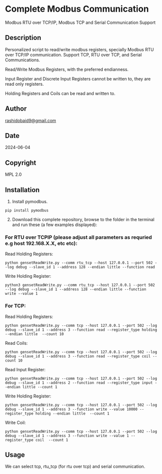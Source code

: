 # Complete Modbus Communication
Modbus RTU over TCP/IP, Modbus TCP and Serial Communication Support

## Description
Personalized script to read/write modbus registers, specially Modbus RTU over TCP/IP communication. 
Support TCP, RTU over TCP, and Serial Communications. 

Read/Write Modbus Registers, with the preferred endianness.  

Input Register and Discrete Input Registers cannot be written to, they are read only registers.

Holding Registers and Coils can be read and written to.

## Author
rashidobaid9@gmail.com

## Date
2024-06-04

## Copyright
MPL 2.0

## Installation
1. Install pymodbus.

```pip install pymodbus```

2. Download this complete repository, browse to the folder in the terminal and run these (a few examples displayed):

### For RTU over TCPIP (please adjust all parameters as requried e.g host 192.168.X.X, etc etc): 

Read Holding Registers:

```python gensetReadWrite.py --comm rtu_tcp --host 127.0.0.1 --port 502 --log debug --slave_id 1 --address 128 --endian little --function read```

Write Holding Register:

```python3 gensetReadWrite.py --comm rtu_tcp --host 127.0.0.1 --port 502 --log debug --slave_id 1 --address 128 --endian little --function write --value 1```

### For TCP:

Read Holding Registers:

```python gensetReadWrite.py --comm tcp --host 127.0.0.1 --port 502 --log debug --slave_id 1 --address 3 --function read --register_type holding --endian little  --count 10```

Read Coils:

```python gensetReadWrite.py --comm tcp --host 127.0.0.1 --port 502 --log debug --slave_id 1 --address 3 --function read --register_type coil --count 10```

Read Input Register:

```python gensetReadWrite.py --comm tcp --host 127.0.0.1 --port 502 --log debug --slave_id 1 --address 2 --function read --register_type input --endian little --count 1```

Write Holding Register:

```python gensetReadWrite.py --comm tcp --host 127.0.0.1 --port 502 --log debug --slave_id 1 --address 3 --function write --value 10000 --register_type holding --endian little  --count 1```

Write Coil:

```python gensetReadWrite.py --comm tcp --host 127.0.0.1 --port 502 --log debug --slave_id 1 --address 3 --function write --value 1 --register_type coil  --count 1```

## Usage
We can select tcp, rtu_tcp (for rtu over tcp) and serial communication.
